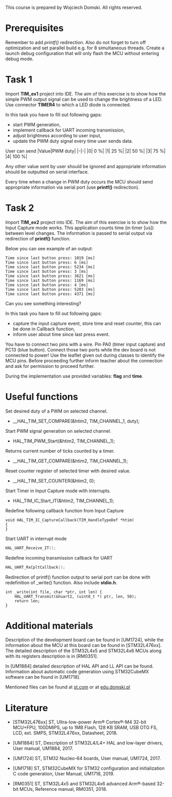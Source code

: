 This course is prepared by Wojciech Domski.
All rights reserved.

# Prerequisites

Remember to add *printf()* redirection.
Also do not forget to turn off optimization and 
set parallel build e.g. for 8 simultaneous threads.
Create a launch debug configuration that 
will only flash the MCU without entering debug mode.

# Task 1

Import **TIM_ex1** project into IDE.
The aim of this exercise is to show how the simple PWM 
output signal can be used to change the 
brightness of a LED. Use connector **TIMER4** 
to which a LED diode is connected.

In this task you have to fill out following gaps:

- start PWM generation,
- implement callback for UART incoming transmission,
- adjust brightness according to user input,
- update the PWM duty signal every time user sends data.

User can send
|Value|PWM duty|
|-|-|
|0| 0   %|
|1| 25  %|
|2| 50  %|
|3| 75  %|
|4| 100 %|

Any other value sent by user should be ignored and appropriate 
information should be outputted on serial interface.

Every time when a change in PWM duty occurs 
the MCU should send appropriate information via 
serial port (use **printf()** redirection).

# Task 2

Import **TIM_ex2** project into IDE.
The aim of this exercise is to show how the Input Capture 
mode works. This application counts time (in timer [us])
between level changes. The information is passed to 
serial output via redirection of **printf()** function.

Below you can see example of an output:

```
Time since last button press: 1019 [ms]
Time since last button press: 6 [ms]
Time since last button press: 5234 [ms]
Time since last button press: 3 [ms]
Time since last button press: 3621 [ms]
Time since last button press: 1169 [ms]
Time since last button press: 4 [ms]
Time since last button press: 5203 [ms]
Time since last button press: 4371 [ms]
```

Can you see something interesting?

In this task you have to fill out following gaps:

- capture the input capture event, store time and reset counter, 
this can be done in Callback function,
- inform user about time since last press event.

You have to connect two pins with a wire. Pin PA0 (timer input 
capture) and PC13 (blue button). Connect those two ports 
while the dev board is not connected to power!
Use the leaflet given out during classes to identify the 
MCU pins.
Before proceeding further inform teacher about the connection 
and ask for permission to proceed further.

During the implementation use provided variables: **flag** and **time**.

# Useful functions

Set desired duty of a PWM on selected channel.
- __HAL_TIM_SET_COMPARE(&htim2, TIM_CHANNEL_1, duty);

Start PWM signal generation on selected channel.
- HAL_TIM_PWM_Start(&htim2, TIM_CHANNEL_1);

Returns current number of ticks counted by a timer.
- __HAL_TIM_GET_COMPARE(&htim2, TIM_CHANNEL_1);

Reset counter register of selected timer with desired value.
- __HAL_TIM_SET_COUNTER(&htim2, 0);

Start Timer in Input Capture mode with interrupts.
- HAL_TIM_IC_Start_IT(&htim2, TIM_CHANNEL_1);

Redefine following callback function from Input Capture
```
void HAL_TIM_IC_CaptureCallback(TIM_HandleTypeDef *htim)
{
}
```

Start UART in interrupt mode
```C
HAL_UART_Receive_IT();
```

Redefine incoming transmission callback for UART
```C
HAL_UART_RxCpltCallback();
```

Redirection of printf() function output to serial port 
can be done with redefinition of _write() function.
Also include **stdio.h**.

```
int _write(int file, char *ptr, int len) {
	HAL_UART_Transmit(&huart2, (uint8_t *) ptr, len, 50);
	return len;
}
```

# Additional materials

Description of the development board can be found in [UM1724], 
while the information about the MCU at this board can be found in [STM32L476xx]. 
The detailed description of the STM32L4x5 and STM32L4x6 MCUs along 
with its registers description is in [RM0351].

In [UM1884] detailed description of HAL API and LL API can be found. 
Information about automatic code generation using STM32CubeMX software 
can be found in [UM1718].

Mentioned files can be found at [st.com](https://www.st.com) or at [edu.domski.pl](https://edu.domski.pl/kursy/advanced-robot-control/arc-laboratory/)

# Literature

- [STM32L476xx] ST, Ultra-low-power Arm® Cortex®-M4 32-bit MCU+FPU, 100DMIPS, up to 1MB Flash, 128 KB SRAM, USB OTG FS, LCD, ext. SMPS, STM32L476xx, Datasheet, 2018.

- [UM1884] ST, Description of STM32L4/L4+ HAL and low-layer drivers, User manual, UM1884, 2017.

- [UM1724] ST, STM32 Nucleo-64 boards, User manual, UM1724, 2017.

- [UM1718] ST, STM32CubeMX for STM32 configuration and initialization C code generation, User Manual, UM1718, 2019.

- [RM0351] ST, STM32L4x5 and STM32L4x6 advanced Arm®-based 32-bit MCUs, Reference manual, RM0351, 2018.



